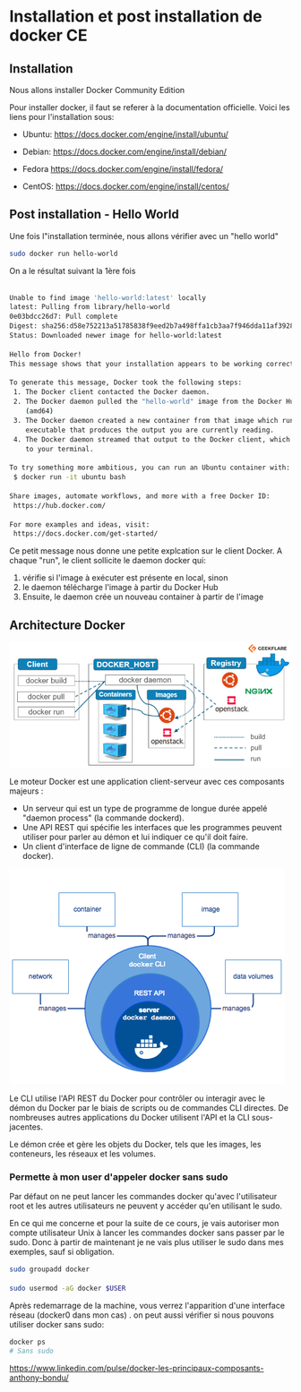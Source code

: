 # Installation et post installation de docker CE #

## Installation ##

Nous allons installer Docker Community Edition

Pour installer docker, il faut se referer à la documentation officielle.
Voici les liens pour l'installation sous:

* Ubuntu: <https://docs.docker.com/engine/install/ubuntu/>

* Debian: <https://docs.docker.com/engine/install/debian/>

* Fedora <https://docs.docker.com/engine/install/fedora/>

* CentOS: <https://docs.docker.com/engine/install/centos/>

## Post installation - Hello World ##

Une fois l"installation terminée, nous allons vérifier avec un "hello world"

```bash
sudo docker run hello-world
```

On a le résultat suivant la 1ère fois

```bash

Unable to find image 'hello-world:latest' locally
latest: Pulling from library/hello-world
0e03bdcc26d7: Pull complete
Digest: sha256:d58e752213a51785838f9eed2b7a498ffa1cb3aa7f946dda11af39286c3db9a9
Status: Downloaded newer image for hello-world:latest

Hello from Docker!
This message shows that your installation appears to be working correctly.

To generate this message, Docker took the following steps:
 1. The Docker client contacted the Docker daemon.
 2. The Docker daemon pulled the "hello-world" image from the Docker Hub.
    (amd64)
 3. The Docker daemon created a new container from that image which runs the
    executable that produces the output you are currently reading.
 4. The Docker daemon streamed that output to the Docker client, which sent it
    to your terminal.

To try something more ambitious, you can run an Ubuntu container with:
 $ docker run -it ubuntu bash

Share images, automate workflows, and more with a free Docker ID:
 https://hub.docker.com/

For more examples and ideas, visit:
 https://docs.docker.com/get-started/
```

Ce petit message nous donne une petite explcation sur le client Docker.
A chaque "run", le client sollicite le daemon docker qui:

1. vérifie si l'image à exécuter est présente en local, sinon
2. le daemon télécharge l'image à partir du Docker Hub
3. Ensuite, le daemon crée un nouveau container à partir de l'image

## Architecture Docker ##

![Architecture Docker- crédit geekflare.com](images/docker-architecture.webp)

Le moteur Docker est une application client-serveur avec ces composants majeurs :

* Un serveur qui est un type de programme de longue durée appelé "daemon process" (la commande dockerd).
* Une API REST qui spécifie les interfaces que les programmes peuvent utiliser pour parler au démon et lui indiquer ce qu'il doit faire.
* Un client d'interface de ligne de commande (CLI) (la commande docker).

![Composants moteur Docker](images/engine-components-flow.png)

Le CLI utilise l'API REST du Docker pour contrôler ou interagir avec le démon du Docker par le biais de scripts ou de commandes CLI directes. De nombreuses autres applications du Docker utilisent l'API et la CLI sous-jacentes.

Le démon crée et gère les objets du Docker, tels que les images, les conteneurs, les réseaux et les volumes.

### Permette à mon user d'appeler docker sans sudo ###

 Par défaut on ne peut lancer les commandes docker qu'avec l'utilisateur root et les autres utilisateurs ne peuvent y accéder qu'en utilisant le sudo.

En ce qui me concerne et pour la suite de ce cours, je vais autoriser mon compte utilisateur Unix à lancer les commandes docker sans passer par le sudo. Donc à partir de maintenant je ne vais plus utiliser le sudo dans mes exemples, sauf si obligation.

```bash
sudo groupadd docker

sudo usermod -aG docker $USER
```

Après redemarrage de la machine, vous verrez l'apparition d'une interface réseau (docker0 dans mon cas) .
on peut aussi vérifier si nous pouvons utiliser docker sans sudo:

```bash
docker ps
# Sans sudo
```

<https://www.linkedin.com/pulse/docker-les-principaux-composants-anthony-bondu/>
